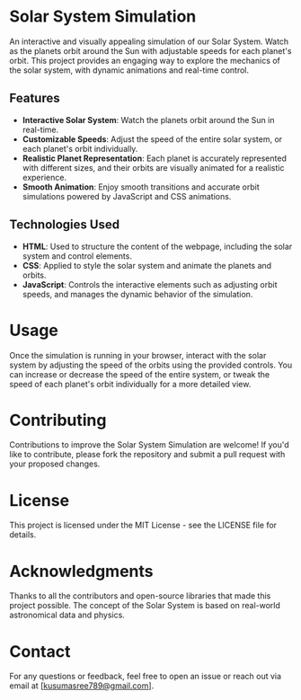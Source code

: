 # Solar System Simulation

An interactive and visually appealing simulation of our Solar System. Watch as the planets orbit around the Sun with adjustable speeds for each planet's orbit. This project provides an engaging way to explore the mechanics of the solar system, with dynamic animations and real-time control.

## Features

- **Interactive Solar System**: Watch the planets orbit around the Sun in real-time.
- **Customizable Speeds**: Adjust the speed of the entire solar system, or each planet's orbit individually.
- **Realistic Planet Representation**: Each planet is accurately represented with different sizes, and their orbits are visually animated for a realistic experience.
- **Smooth Animation**: Enjoy smooth transitions and accurate orbit simulations powered by JavaScript and CSS animations.

## Technologies Used

- **HTML**: Used to structure the content of the webpage, including the solar system and control elements.
- **CSS**: Applied to style the solar system and animate the planets and orbits.
- **JavaScript**: Controls the interactive elements such as adjusting orbit speeds, and manages the dynamic behavior of the simulation.

# Usage
Once the simulation is running in your browser, interact with the solar system by adjusting the speed of the orbits using the provided controls. You can increase or decrease the speed of the entire system, or tweak the speed of each planet's orbit individually for a more detailed view.

# Contributing
Contributions to improve the Solar System Simulation are welcome! If you'd like to contribute, please fork the repository and submit a pull request with your proposed changes.

# License
This project is licensed under the MIT License - see the LICENSE file for details.

# Acknowledgments
Thanks to all the contributors and open-source libraries that made this project possible.
The concept of the Solar System is based on real-world astronomical data and physics.

# Contact
For any questions or feedback, feel free to open an issue or reach out via email at [kusumasree789@gmail.com].
